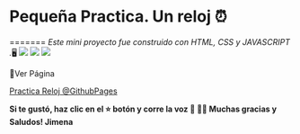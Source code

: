 
# Pequeña Practica. Un reloj ⏰

=======
 *Este mini proyecto fue construido con HTML, CSS y JAVASCRIPT .*🖥
  ![](https://img.shields.io/badge/category-music-yellow) ![](https://img.shields.io/badge/github-page-orange) ![](https://img.shields.io/badge/contributions-welcome-success)  
 
 
 📌Ver Página 

[Practica Reloj @GithubPages](https://jimenacambronero.github.io/PracticaReloj/)



**Si te gustó, haz clic en el ⭐️ botón y corre la voz 🦄 👩‍💻 Muchas gracias y Saludos! Jimena**
